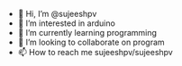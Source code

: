 - 👋 Hi, I’m @sujeeshpv
- 👀 I’m interested in arduino
- 🌱 I’m currently learning programming
- 💞️ I’m looking to collaborate on program
- 📫 How to reach me sujeeshpv/sujeeshpv

<!---
sujeeshpv/sujeeshpv is a ✨ special ✨ repository because its `README.md` (this file) appears on your GitHub profile.
You can click the Preview link to take a look at your changes.
--->
